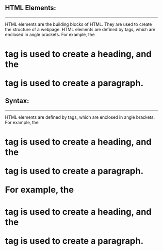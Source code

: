 ## HTML Elements:
------------
HTML elements are the building blocks of HTML. They are used to create the structure of a webpage. HTML elements are defined by tags, which are enclosed in angle brackets. For example, the <h1> tag is used to create a heading, and the <p> tag is used to create a paragraph.

## Syntax:
--------
HTML elements are defined by tags, which are enclosed in angle brackets. For example, the <h1> tag is used to create a heading, and the <p> tag is used to create a paragraph.

For example, the <h1> tag is used to create a heading, and the <p> tag is used to create a paragraph.